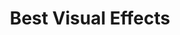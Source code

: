 ---
title: "Best Visual Effects"
edition: 2017
kind: "technical"
film: star-trek-the-last-jedi.md
image: https://m.media-amazon.com/images/M/MV5BMjI2MDU5NzYyM15BMl5BanBnXkFtZTgwODI1NjY4MzI@._V1_FMjpg_UX1280_.jpg
type: award
weight: 13
---